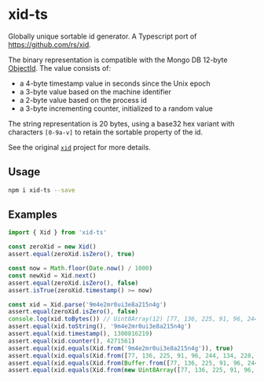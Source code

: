 # xid-ts

Globally unique sortable id generator. A Typescript port of https://github.com/rs/xid.

The binary representation is compatible with the Mongo DB 12-byte [ObjectId][object-id].
The value consists of:

- a 4-byte timestamp value in seconds since the Unix epoch
- a 3-byte value based on the machine identifier
- a 2-byte value based on the process id
- a 3-byte incrementing counter, initialized to a random value

The string representation is 20 bytes, using a base32 hex variant with characters `[0-9a-v]`
to retain the sortable property of the id.

See the original [`xid`] project for more details.

## Usage

```sh
npm i xid-ts --save
```

## Examples

```js
import { Xid } from 'xid-ts'

const zeroXid = new Xid()
assert.equal(zeroXid.isZero(), true)

const now = Math.floor(Date.now() / 1000)
const newXid = Xid.next()
assert.equal(zeroXid.isZero(), false)
assert.isTrue(zeroXid.timestamp() >= now)

const xid = Xid.parse('9m4e2mr0ui3e8a215n4g')
assert.equal(zeroXid.isZero(), false)
console.log(xid.toBytes()) // Uint8Array(12) [77, 136, 225, 91, 96, 244, 134, 228, 40, 65, 45, 201]
assert.equal(xid.toString(), '9m4e2mr0ui3e8a215n4g')
assert.equal(xid.timestamp(), 1300816219)
assert.equal(xid.counter(), 4271561)
assert.equal(xid.equals(Xid.from('9m4e2mr0ui3e8a215n4g')), true)
assert.equal(xid.equals(Xid.from([77, 136, 225, 91, 96, 244, 134, 228, 40, 65, 45, 201])), true)
assert.equal(xid.equals(Xid.from(Buffer.from([77, 136, 225, 91, 96, 244, 134, 228, 40, 65, 45, 201]))), true)
assert.equal(xid.equals(Xid.from(new Uint8Array([77, 136, 225, 91, 96, 244, 134, 228, 40, 65, 45, 201]))), true)
```

[`xid`]:  https://github.com/rs/xid
[object-id]: https://docs.mongodb.org/manual/reference/object-id/
